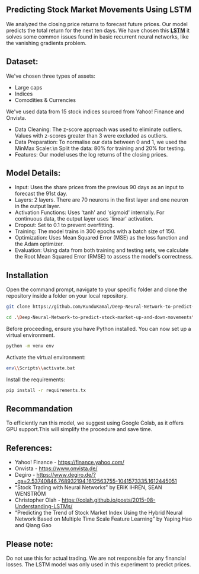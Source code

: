 ## Predicting Stock Market Movements Using LSTM
We analyzed the closing price returns to forecast future prices. Our model predicts the total return for the next ten days.
We have chosen this [**LSTM**](https://colah.github.io/posts/2015-08-Understanding-LSTMs/)  it solves some common issues found in basic recurrent neural networks, like the vanishing gradients problem. 

## Dataset:
We've chosen three types of assets:
- Large caps
- Indices
- Comodities & Currencies

We've used data from 15 stock indices sourced from Yahoo! Finance and Onvista.
- Data Cleaning:
The z-score approach was used to eliminate outliers. Values with z-scores greater than 3 were excluded as outliers.
- Data Preparation:
To normalise our data between 0 and 1, we used the MinMax Scaler.\n
Split the data: 80% for training and 20% for testing.
- Features:
Our model uses the log returns of the closing prices.

## Model Details:
- Input: Uses the share prices from the previous 90 days as an input to forecast the 91st day.
- Layers: 2 layers. There are 70 neurons in the first layer and one neuron in the output layer.
- Activation Functions: Uses 'tanh' and 'sigmoid' internally.  For continuous data, the output layer uses 'linear' activation.
- Dropout: Set to 0.1 to prevent overfitting.
- Training: The model trains in 300 epochs with a batch size of 150.
- Optimization: Uses Mean Squared Error (MSE) as the loss function and the Adam optimizer.
- Evaluation:
Using data from both training and testing sets, we calculate the Root Mean Squared Error (RMSE) to assess the model's correctness.

## Installation

Open the command prompt, navigate to your specific folder and clone the repository inside a folder on your local repository. 

```bash
git clone https://github.com/KunduKamal/Deep-Neural-Network-to-predict-stock-market-up-and-down-movements.git
```
```bash
cd .\Deep-Neural-Network-to-predict-stock-market-up-and-down-movements\
```
Before proceeding, ensure you have Python installed. You can now set up a virtual environment.

```bash
python -m venv env
```
Activate the virtual environment:
```bash
env\\Scripts\\activate.bat
```
Install the requirements:
```bash
pip install -r requirements.tx
```
## Recommandation
To efficiently run this model, we suggest using Google Colab, as it offers GPU support.This will simplify the procedure and save time.

## References: 
- Yahoo! Finance - https://finance.yahoo.com/
- Onvista - https://www.onvista.de/
- Degiro - https://www.degiro.de/?_ga=2.53740846.768932194.1612563755-1041573335.1612445051
- “Stock Trading with Neural Networks” by ERIK IHRÉN, SEAN WENSTRÖM
- Christopher Olah - https://colah.github.io/posts/2015-08-Understanding-LSTMs/
- “Predicting the Trend of Stock Market Index Using the Hybrid Neural Network Based on Multiple Time Scale Feature Learning” by Yaping Hao and Qiang Gao

## Please note: 
Do not use this for actual trading. We are not responsible for any financial losses. The LSTM model was only used in this experiment to predict prices.